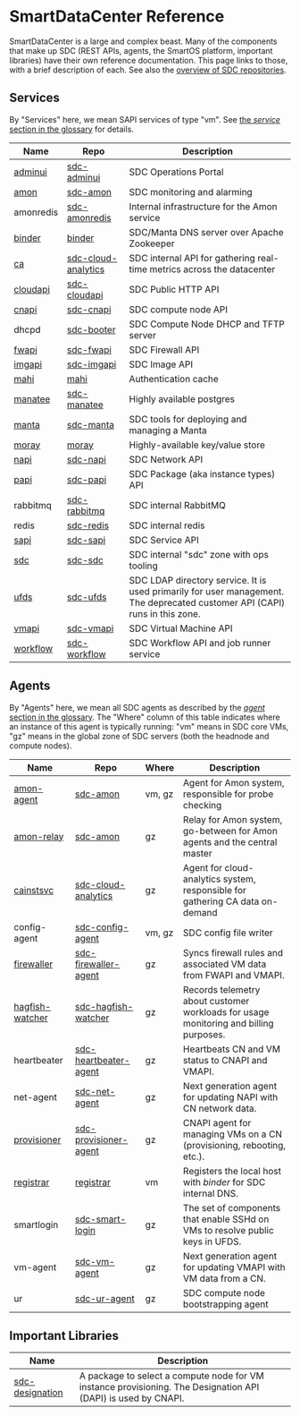 # SmartDataCenter Reference

SmartDataCenter is a large and complex beast. Many of the components that make
up SDC (REST APIs, agents, the SmartOS platform, important libraries) have their
own reference documentation. This page links to those, with a brief description
of each. See also the [overview of SDC repositories](./repos.md).


## Services

By "Services" here, we mean SAPI services of type "vm". See [the *service*
section in the glossary](./glossary.md#service) for details.

| Name | Repo | Description |
| ---- | ---- | ----------- |
| [adminui](https://docs.joyent.com/sdc7/operations-portal-walkthrough) | [sdc-adminui](https://github.com/joyent/sdc-adminui) | SDC Operations Portal |
| [amon](https://github.com/joyent/sdc-amon/blob/master/docs/index.md) | [sdc-amon](https://github.com/joyent/sdc-amon) | SDC monitoring and alarming |
| amonredis | [sdc-amonredis](https://github.com/joyent/sdc-amonredis) | Internal infrastructure for the Amon service |
| [binder](https://github.com/joyent/binder/blob/master/docs/index.md) | [binder](https://github.com/joyent/binder) | SDC/Manta DNS server over Apache Zookeeper |
| [ca](https://github.com/joyent/sdc-cloud-analytics/blob/master/docs/index.md) | [sdc-cloud-analytics](https://github.com/joyent/sdc-cloud-analytics) | SDC internal API for gathering real-time metrics across the datacenter |
| [cloudapi](https://github.com/joyent/sdc-cloudapi/blob/master/docs/index.md) | [sdc-cloudapi](https://github.com/joyent/sdc-cloudapi) | SDC Public HTTP API |
| [cnapi](https://github.com/joyent/sdc-cnapi/blob/master/docs/index.md) | [sdc-cnapi](https://github.com/joyent/sdc-cnapi) | SDC compute node API |
| dhcpd | [sdc-booter](https://github.com/joyent/sdc-booter) | SDC Compute Node DHCP and TFTP server |
| [fwapi](https://github.com/joyent/sdc-fwapi/blob/master/docs/index.md) | [sdc-fwapi](https://github.com/joyent/sdc-fwapi) | SDC Firewall API |
| [imgapi](https://github.com/joyent/sdc-imgapi/blob/master/docs/index.md) | [sdc-imgapi](https://github.com/joyent/sdc-imgapi) | SDC Image API |
| [mahi](https://github.com/joyent/mahi/blob/master/docs/index.md) | [mahi](https://github.com/joyent/mahi) | Authentication cache |
| [manatee](https://github.com/joyent/manatee/blob/master/docs/user-guide.md) | [sdc-manatee](https://github.com/joyent/sdc-manatee) | Highly available postgres |
| [manta](https://github.com/joyent/sdc-manta/blob/master/docs/index.md) | [sdc-manta](https://github.com/joyent/sdc-manta) | SDC tools for deploying and managing a Manta |
| [moray](https://github.com/joyent/moray/blob/master/docs/index.md) | [moray](https://github.com/joyent/moray) | Highly-available key/value store |
| [napi](https://github.com/joyent/sdc-napi/blob/master/docs/index.md) | [sdc-napi](https://github.com/joyent/sdc-napi) | SDC Network API |
| [papi](https://github.com/joyent/sdc-papi/blob/master/docs/index.md) | [sdc-papi](https://github.com/joyent/sdc-papi) | SDC Package (aka instance types) API |
| rabbitmq | [sdc-rabbitmq](https://github.com/joyent/sdc-rabbitmq) | SDC internal RabbitMQ |
| redis | [sdc-redis](https://github.com/joyent/sdc-redis) | SDC internal redis |
| [sapi](https://github.com/joyent/sdc-sapi/blob/master/docs/index.md) | [sdc-sapi](https://github.com/joyent/sdc-sapi) | SDC Service API |
| [sdc](https://github.com/joyent/sdc-sdc/blob/master/docs/index.md) | [sdc-sdc](https://github.com/joyent/sdc-sdc) | SDC internal "sdc" zone with ops tooling |
| [ufds](https://github.com/joyent/sdc-ufds/blob/master/docs/index.md) | [sdc-ufds](https://github.com/joyent/sdc-ufds) | SDC LDAP directory service. It is used primarily for user management. The deprecated customer API (CAPI) runs in this zone. |
| [vmapi](https://github.com/joyent/sdc-vmapi/blob/master/docs/index.md) | [sdc-vmapi](https://github.com/joyent/sdc-vmapi) | SDC Virtual Machine API |
| [workflow](https://github.com/joyent/sdc-workflow/blob/master/docs/index.md) | [sdc-workflow](https://github.com/joyent/sdc-workflow) | SDC Workflow API and job runner service |

## Agents

By "Agents" here, we mean all SDC agents as described by the [*agent* section in
the glossary](./glossary.md#agent). The "Where" column of this table indicates
where an instance of this agent is typically running: "vm" means in SDC core
VMs, "gz" means in the global zone of SDC servers (both the headnode and
compute nodes).


| Name | Repo | Where | Description |
| ---- | ---- | ----- | ----------- |
| [amon-agent](https://github.com/joyent/sdc-amon/blob/master/docs/index.md) | [sdc-amon](https://github.com/joyent/sdc-amon) | vm, gz | Agent for Amon system, responsible for probe checking |
| [amon-relay](https://github.com/joyent/sdc-amon/blob/master/docs/index.md) | [sdc-amon](https://github.com/joyent/sdc-amon) | gz | Relay for Amon system, go-between for Amon agents and the central master |
| [cainstsvc](https://github.com/joyent/sdc-cloud-analytics/blob/master/docs/index.md) | [sdc-cloud-analytics](https://github.com/joyent/sdc-cloud-analytics) | gz | Agent for cloud-analytics system, responsible for gathering CA data on-demand |
| config-agent | [sdc-config-agent](https://github.com/joyent/sdc-config-agent) | vm, gz | SDC config file writer |
| [firewaller](https://github.com/joyent/sdc-fwapi/blob/master/docs/index.md) | [sdc-firewaller-agent](https://github.com/joyent/sdc-firewaller-agent) | gz | Syncs firewall rules and associated VM data from FWAPI and VMAPI. |
| [hagfish-watcher](https://github.com/joyent/sdc-hagfish-watcher/blob/master/docs/index.md) | [sdc-hagfish-watcher](https://github.com/joyent/sdc-hagfish-watcher) | gz | Records telemetry about customer workloads for usage monitoring and billing purposes. |
| heartbeater | [sdc-heartbeater-agent](https://github.com/joyent/sdc-heartbeater-agent) | gz | Heartbeats CN and VM status to CNAPI and VMAPI. |
| net-agent | [sdc-net-agent](https://github.com/joyent/sdc-net-agent) | gz | Next generation agent for updating NAPI with CN network data. |
| [provisioner](https://github.com/joyent/sdc-provisioner-agent/blob/master/docs/index.md) | [sdc-provisioner-agent](https://github.com/joyent/sdc-provisioner-agent) | gz | CNAPI agent for managing VMs on a CN (provisioning, rebooting, etc.). |
| [registrar](https://github.com/joyent/registrar/blob/master/docs/index.md) | [registrar](https://github.com/joyent/registrar) | vm | Registers the local host with *binder* for SDC internal DNS. |
| smartlogin | [sdc-smart-login](https://github.com/joyent/sdc-smart-login) | gz | The set of components that enable SSHd on VMs to resolve public keys in UFDS. |
| vm-agent | [sdc-vm-agent](https://github.com/joyent/sdc-vm-agent) | gz | Next generation agent for updating VMAPI with VM data from a CN. |
| ur | [sdc-ur-agent](https://github.com/joyent/sdc-ur-agent) | gz | SDC compute node bootstrapping agent |


## Important Libraries

| Name | Description |
| ---- | ----------- |
| [sdc-designation](https://github.com/joyent/sdc-designation/blob/master/docs/index.md) | A package to select a compute node for VM instance provisioning. The Designation API (DAPI) is used by CNAPI. |
